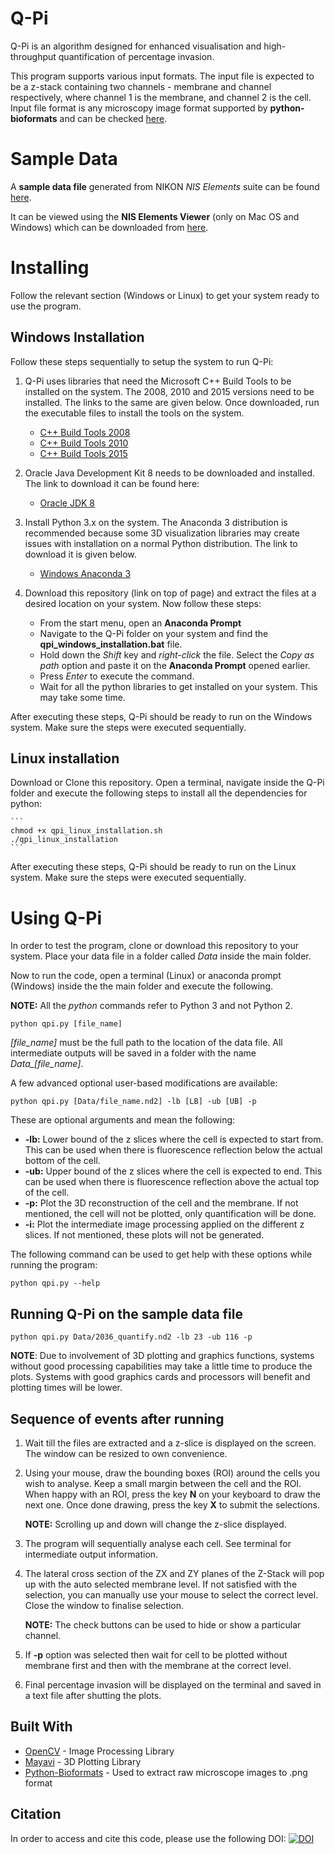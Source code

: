# Q-Pi

Q-Pi is an algorithm designed for enhanced visualisation and high-throughput quantification of percentage invasion.

This program supports various input formats. The input file is expected to be a z-stack containing two channels - membrane and channel respectively, where channel 1 is the membrane, and channel 2 is the cell. Input file format is any microscopy image format supported by **python-bioformats** and can be checked [here](https://docs.openmicroscopy.org/bio-formats/5.8.1/supported-formats.html).

# Sample Data
A **sample data file** generated from NIKON _NIS Elements_ suite can be found [here](https://drive.google.com/open?id=1--SQ_OiZU9fH9Ob6OwfODR9Rdu5TCs_f). 

It can be viewed using the **NIS Elements Viewer** (only on Mac OS and Windows) which can be downloaded from [here](https://www.nikoninstruments.com/Products/Software/NIS-Elements-Advanced-Research/NIS-Elements-Viewer).


# Installing

Follow the relevant section (Windows or Linux) to get your system ready to use the program.


## Windows Installation

Follow these steps sequentially to setup the system to run Q-Pi:

1. Q-Pi uses libraries that need the Microsoft C++ Build Tools to be installed on the system. The 2008, 2010 and 2015 versions need to be installed. The links to the same are given below. Once downloaded, run the executable files to install the tools on the system.
     * [C++ Build Tools 2008](https://www.microsoft.com/en-in/download/details.aspx?id=15336)
     * [C++ Build Tools 2010](https://www.microsoft.com/en-in/download/details.aspx?id=14632)
     * [C++ Build Tools 2015](https://www.microsoft.com/en-in/download/details.aspx?id=48145)

2. Oracle Java Development Kit 8 needs to be downloaded and installed. The link to download it can be found here:
     * [Oracle JDK 8](https://www.oracle.com/technetwork/java/javase/downloads/jdk8-downloads-2133151.html)

3. Install Python 3.x on the system. The Anaconda 3 distribution is recommended because some 3D visualization libraries may create issues with installation on a normal Python distribution. The link to download it is given below.
     * [Windows Anaconda 3](https://www.anaconda.com/distribution/)

4. Download this repository (link on top of page) and extract the files at a desired location on your system. Now follow these steps: 
   * From the start menu, open an **Anaconda Prompt**
   * Navigate to the Q-Pi folder on your system and find the **qpi_windows_installation.bat** file. 
   * Hold down the *Shift* key and *right-click* the file. Select the *Copy as path* option and paste it on the **Anaconda Prompt** opened earlier. 
   * Press *Enter* to execute the command. 
   * Wait for all the python libraries to get installed on your system. This may take some time.

After executing these steps, Q-Pi should be ready to run on the Windows system. Make sure the steps were executed sequentially. 


## Linux installation

Download or Clone this repository. Open a terminal, navigate inside the Q-Pi folder and execute the following steps to install all the dependencies for python:

    ```
    chmod +x qpi_linux_installation.sh
    ./qpi_linux_installation
    ```

After executing these steps, Q-Pi should be ready to run on the Linux system. Make sure the steps were executed sequentially. 

# Using Q-Pi

In order to test the program, clone or download this repository to your system. Place your data file in a folder called *Data* inside the main folder.

Now to run the code, open a terminal (Linux) or anaconda prompt (Windows) inside the the main folder and execute the following.

**NOTE:** All the *python* commands refer to Python 3 and not Python 2.

```
python qpi.py [file_name]
```

*[file_name]* must be the full path to the location of the data file. All intermediate outputs will be saved in a folder with the name *Data_[file_name]*.

A few advanced optional user-based modifications are available:

```
python qpi.py [Data/file_name.nd2] -lb [LB] -ub [UB] -p
```

These are optional arguments and mean the following:
* **-lb:** Lower bound of the z slices where the cell is expected to start from. This can be used when there is fluorescence reflection below the actual bottom of the cell. 
* **-ub:** Upper bound of the z slices where the cell is expected to end. This can be used when there is fluorescence reflection above the actual top of the cell.
* **-p:** Plot the 3D reconstruction of the cell and the membrane. If not mentioned, the cell will not be plotted, only quantification will be done.
* **-i:** Plot the intermediate image processing applied on the different z slices. If not mentioned, these plots will not be generated.

The following command can be used to get help with these options while running the program:

```
python qpi.py --help
```

## Running Q-Pi on the sample data file

```
python qpi.py Data/2036_quantify.nd2 -lb 23 -ub 116 -p
```

**NOTE**: Due to involvement of 3D plotting and graphics functions, systems without good processing capabilities may take a little time to produce the plots. Systems with good graphics cards and processors will benefit and plotting times will be lower.

## Sequence of events after running

1. Wait till the files are extracted and a z-slice is displayed on the screen. The window can be resized to own convenience.

2. Using your mouse, draw the bounding boxes (ROI) around the cells you wish to analyse. Keep a small margin between the cell and the ROI.  When happy with an ROI, press the key **N** on your keyboard to draw the next one. Once done drawing, press the key **X** to submit the selections. 
   
   **NOTE:** Scrolling up and down will change the z-slice displayed. 

3. The program will sequentially analyse each cell. See terminal for intermediate output information.

4. The lateral cross section of the ZX and ZY planes of the Z-Stack will pop up with the auto selected membrane level. If not satisfied with the selection, you can manually use your mouse to select the correct level. Close the window to finalise selection. 
   
   **NOTE:** The check buttons can be used to hide or show a particular channel. 

5. If **-p** option was selected then wait for cell to be plotted without membrane first and then with the membrane at the correct level.

6. Final percentage invasion will be displayed on the terminal and saved in a text file after shutting the plots.

## Built With

* [OpenCV](https://opencv.org/) - Image Processing Library
* [Mayavi](http://docs.enthought.com/mayavi/mayavi/) - 3D Plotting Library
* [Python-Bioformats](https://pythonhosted.org/python-bioformats/) - Used to extract raw microscope images to .png format

## Citation

In order to access and cite this code, please use the following DOI: [![DOI](https://zenodo.org/badge/DOI/10.5281/zenodo.1239826.svg)](https://doi.org/10.5281/zenodo.1239826)
